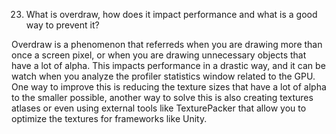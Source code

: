 23. What is overdraw, how does it impact performance and what is a good way to prevent it?

Overdraw is a phenomenon that referreds when you are drawing more than once a screen pixel, or when you are drawing unnecessary objects that have a lot of alpha. This impacts performance in a drastic way, and it can be watch when you analyze the profiler statistics window related to the GPU. One way to improve this is reducing the texture sizes that have a lot of alpha to the smaller possible, another way to solve this is also creating textures atlases or even using external tools like TexturePacker that allow you to optimize the textures for frameworks like Unity.
